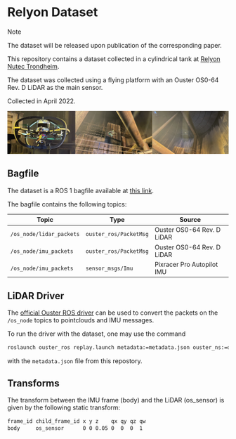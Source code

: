 # Relyon Dataset

> [!NOTE]
> The dataset will be released upon publication of the corresponding paper.

This repository contains a dataset collected in a cylindrical tank at [Relyon Nutec Trondheim](https://www.google.com/maps/place/RelyOn+Nutec+Trondheim/@63.4463882,10.3397505,616m/data=!3m1!1e3!4m6!3m5!1s0x466d33cba9d532d7:0x617f9fd3c3a9f084!8m2!3d63.4465!4d10.339551!16s%2Fg%2F1tfbrhzj?entry=ttu).

The dataset was collected using a flying platform with an Ouster OS0-64 Rev. D LiDAR as the main sensor.

Collected in April 2022.

![](illustration.png)

## Bagfile

The dataset is a ROS 1 bagfile available at [this link](#).

The bagfile contains the following topics:

| Topic | Type | Source |
| --- | --- | --- |
| `/os_node/lidar_packets` | `ouster_ros/PacketMsg` | Ouster OS0-64 Rev. D LiDAR |
| `/os_node/imu_packets` | `ouster_ros/PacketMsg` | Ouster OS0-64 Rev. D LiDAR |
| `/os_node/imu_packets` | `sensor_msgs/Imu` | Pixracer Pro Autopilot IMU |

## LiDAR Driver

The [official Ouster ROS driver](https://github.com/ouster-lidar/ouster-ros) can be used to convert the packets on the `/os_node` topics to pointclouds and IMU messages. 

To run the driver with the dataset, one may use the command
```bash
roslaunch ouster_ros replay.launch metadata:=metadata.json ouster_ns:=os_node timestamp_mode:=TIME_FROM_ROS_TIME
```
with the `metadata.json` file from this repostory.

## Transforms

The transform between the IMU frame (body) and the LiDAR (os_sensor) is given by the following static transform:

```
frame_id child_frame_id x y z    qx qy qz qw
body     os_sensor      0 0 0.05 0  0  0  1
```